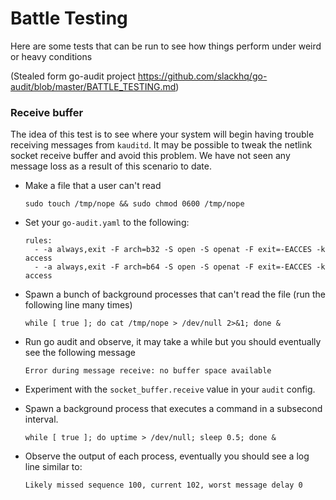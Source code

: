 # Battle Testing
Here are some tests that can be run to see how things perform under weird or heavy conditions


(Stealed form go-audit project https://github.com/slackhq/go-audit/blob/master/BATTLE_TESTING.md)

### Receive buffer

The idea of this test is to see where your system will begin having trouble receiving messages from `kauditd`.
It may be possible to tweak the netlink socket receive buffer and avoid this problem. We have not seen any message
loss as a result of this scenario to date.

- Make a file that a user can't read

    `sudo touch /tmp/nope && sudo chmod 0600 /tmp/nope`
    
- Set your `go-audit.yaml` to the following:

    ```
    rules:
      - -a always,exit -F arch=b32 -S open -S openat -F exit=-EACCES -k access
      - -a always,exit -F arch=b64 -S open -S openat -F exit=-EACCES -k access
    ```
    
- Spawn a bunch of background processes that can't read the file (run the following line many times)

    `while [ true ]; do cat /tmp/nope > /dev/null 2>&1; done &`
    
- Run go audit and observe, it may take a while but you should eventually see the following message

    ```
    Error during message receive: no buffer space available
    ```
- Experiment with the `socket_buffer.receive` value in your `audit` config.
- Spawn a background process that executes a command in a subsecond interval.

    `while [ true ]; do uptime > /dev/null; sleep 0.5; done &`
    
- Observe the output of each process, eventually you should see a log line similar to:

    ```
    Likely missed sequence 100, current 102, worst message delay 0
    ```
